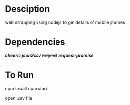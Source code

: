 # Desciption
web scrapping using nodejs to get details of mobile phones 

# Dependencies
***cheerio***
***json2csv***
~~request~~
***request-promise***

# To Run
npm install
npm start

open .csv file